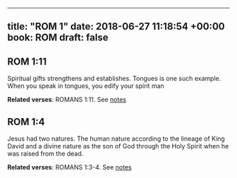 
---
title: "ROM 1"
date: 2018-06-27 11:18:54 +00:00
book: ROM
draft: false
---

## ROM 1:11

Spiritual gifts strengthens and establishes. Tongues is one such example. When you speak in tongues, you edify your spirit man

**Related verses**: ROMANS 1:11. See [notes](https://my.bible.com/notes/2931334763430798073)


## ROM 1:4

Jesus had two natures. The human nature according to the lineage of King David and a divine nature as the son of God through the Holy Spirit when he was raised from the dead.

**Related verses**: ROMANS 1:3-4. See [notes](https://my.bible.com/notes/2931333334053937901)

